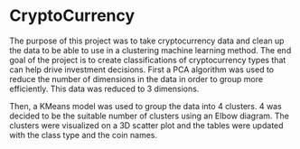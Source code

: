 # CryptoCurrency

The purpose of this project was to take cryptocurrency data and clean up the data to be able to use in a clustering machine learning method. The end goal of the project is to create classifications of cryptocurrency types that can help drive investment decisions. First a PCA algorithm was used to reduce the number of dimensions in the data in order to group more efficiently. This data was reduced to 3 dimensions. 

Then, a KMeans model was used to group the data into 4 clusters. 4 was decided to be the suitable number of clusters using an Elbow diagram. The clusters were visualized on a 3D scatter plot and the tables were updated with the class type and the coin names. 
